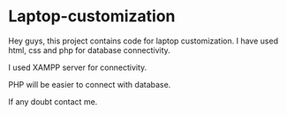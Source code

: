 # Laptop-customization
Hey guys, this project contains code for laptop customization. I have used html, css and php for database connectivity.

I used XAMPP server for connectivity.

PHP will be easier to connect with database.

If any doubt contact me.
